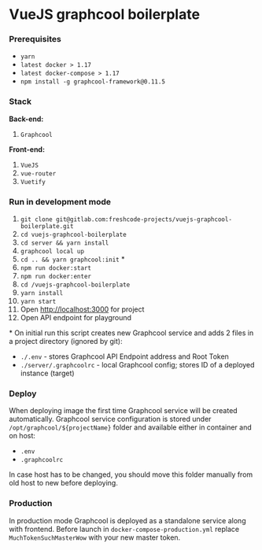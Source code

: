 # VueJS graphcool boilerplate

### Prerequisites
- `yarn`
- `latest docker > 1.17`
- `latest docker-compose > 1.17`
- `npm install -g graphcool-framework@0.11.5`

### Stack
**Back-end:**
1. `Graphcool`

**Front-end:**
1. `VueJS`
1. `vue-router`
1. `Vuetify`

### Run in development mode

1. `git clone git@gitlab.com:freshcode-projects/vuejs-graphcool-boilerplate.git`
1. `cd vuejs-graphcool-boilerplate`
1. `cd server && yarn install`
1. `graphcool local up`
1. `cd .. && yarn graphcool:init` *
1. `npm run docker:start`
1. `npm run docker:enter`
1. `cd /vuejs-graphcool-boilerplate`
1. `yarn install`
1. `yarn start`
1. Open [http://localhost:3000](http://localhost:3000/) for project
1. Open API endpoint for playground

\* On initial run this script creates new Graphcool service and adds 2 files in a project directory (ignored by git):
 * `./.env` - stores Graphcool API Endpoint address and Root Token
 * `./server/.graphcoolrc` - local Graphcool config; stores ID of a deployed instance (target)

### Deploy
 
When deploying image the first time Graphcool service will be created automatically.
Graphcool service configuration is stored under `/opt/graphcool/${projectName}` folder and available either in container and on host:

 * `.env`
 * `.graphcoolrc`
  
In case host has to be changed, you should move this folder manually from old host to new before deploying.

### Production

In production mode Graphcool is deployed as a standalone service along with frontend.
Before launch in `docker-compose-production.yml` replace `MuchTokenSuchMasterWow` with your new master token.
